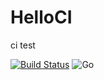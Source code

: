 # HelloCI
ci test

[![Build Status](https://travis-ci.com/orestonce/HelloCI.svg?branch=master)](https://travis-ci.com/orestonce/HelloCI)
![Go](https://github.com/orestonce/HelloCI/workflows/Go/badge.svg?branch=master)

